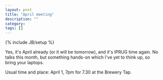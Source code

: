 ```yaml
---
layout: post
title: "April meeting"
description: ""
category: 
tags: []
---
```

{% include JB/setup %}

Yes, it's April already (or it will be tomorrow), and it's IPRUG time again. No talks this month, but something hands-on which I've yet to think up, so bring your laptops.

Usual time and place: April 1, 7pm for 7.30 at the Brewery Tap.
